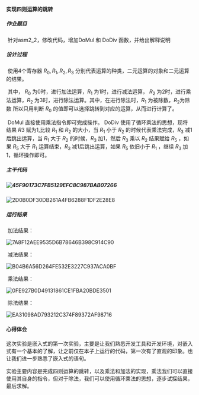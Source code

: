 #### 实现四则运算的跳转

##### 作业题目

​	针对asm2_2，修改代码，增加DoMul 和 DoDiv 函数，并给出解释说明

##### 设计过程

​	使用4个寄存器 $R_0, R_1, R_2, R_3$ 分别代表运算的种类，二元运算的对象和二元运算的结果。

​	其中， $R_0$ 为0时，进行加法运算，$R_1$ 为1时，进行减法运算， $R_2$ 为2时，进行乘法运算，$R_2$ 为3时，进行除法运算。其中，在进行除法时，$R_1$ 为被除数，$R_2$为除数 所以只用判断 $R_0$ 的值即可以选择跳转到对应的运算，从而进行计算了。

​	DoMul 直接使用乘法指令即可完成操作。 DoDiv 使用了循环乘法的思想，现将结果 $R3$ 赋为1,比较 $R_1$ 和 $R_2$ 的大小，当 $R_1$ 小于 $R_2$ 的时候代表乘法完成，$R_3$ 减1后跳出运算，当 $R_1$ 大于 $R_2$ 的时候，$R_3$ 加1，然后 $R_3$ 乘以 $R_2$ 结果赋给 $R_5$ ，如果 $R_5$ 大于 $R_1$ 运算结束，$R_3$ 减1后跳出运算，如果 $R_5$ 依旧小于 $R_1$ ，继续 $R_3$ 加1，循环操作即可。

##### 主干代码

##### 				![45F90173C7FB5129EFC8C987BAB07266](/Users/yuanjingsong/Library/Containers/com.tencent.qq/Data/Library/Caches/Images/45F90173C7FB5129EFC8C987BAB07266.jpg)

![2D0B0DF30DB261A4FB6288F1DF2E28E8](/Users/yuanjingsong/Library/Containers/com.tencent.qq/Data/Library/Caches/Images/2D0B0DF30DB261A4FB6288F1DF2E28E8.png)

##### 运行结果

​	加法结果：

![7A8F12AEE9535D6B78646B398C914C90](/Users/yuanjingsong/Library/Containers/com.tencent.qq/Data/Library/Caches/Images/7A8F12AEE9535D6B78646B398C914C90.png)

​	减法结果：

![B04B6A56D264FE532E3227C937ACA0BF](/Users/yuanjingsong/Library/Containers/com.tencent.qq/Data/Library/Caches/Images/B04B6A56D264FE532E3227C937ACA0BF.png)

​	乘法结果：

![0FE927B0D49131861CE1FBA20BDE3501](/Users/yuanjingsong/Library/Containers/com.tencent.qq/Data/Library/Caches/Images/0FE927B0D49131861CE1FBA20BDE3501.png)

​	除法结果：

![EA31098AD793212C374F89372AF98716](/Users/yuanjingsong/Library/Containers/com.tencent.qq/Data/Library/Caches/Images/EA31098AD793212C374F89372AF98716.png)

#### 心得体会

​	这次实验是嵌入式的第一次实验，主要是让我们熟悉开发工具和开发环境，对嵌入式有一个基本的了解，让之前仅在本子上运行的代码，第一次有了直观的印象。也让我们进一步熟悉了嵌入式的语句。

​	实验主要内容是完成四则运算的跳转，以及乘法和加法的实现，乘法我们可以直接使用其自身的指令，但对于除法，我们可以使用循环乘法的思想，逐步试探结果，最后求解。